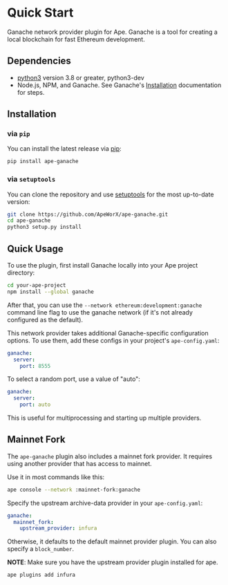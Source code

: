# Quick Start

Ganache network provider plugin for Ape. Ganache is a tool for creating a local blockchain for fast Ethereum development.

## Dependencies

* [python3](https://www.python.org/downloads) version 3.8 or greater, python3-dev
* Node.js, NPM, and Ganache. See Ganache's [Installation](https://github.com/trufflesuite/ganache#command-line-use>) documentation for steps.

## Installation

### via ``pip``

You can install the latest release via [pip](https://pypi.org/project/pip/):

```bash
pip install ape-ganache
```

### via ``setuptools``

You can clone the repository and use [setuptools](https://github.com/pypa/setuptools) for the most up-to-date version:

```bash
git clone https://github.com/ApeWorX/ape-ganache.git
cd ape-ganache
python3 setup.py install
```

## Quick Usage

To use the plugin, first install Ganache locally into your Ape project directory:

```bash
cd your-ape-project
npm install --global ganache
```

After that, you can use the ``--network ethereum:development:ganache`` command line flag to use the ganache network (if it's not already configured as the default).

This network provider takes additional Ganache-specific configuration options. To use them, add these configs in your project's ``ape-config.yaml``:

```yaml
ganache:
  server:
    port: 8555
```

To select a random port, use a value of "auto":

```yaml
ganache:
  server:
    port: auto
```

This is useful for multiprocessing and starting up multiple providers.

## Mainnet Fork

The ``ape-ganache`` plugin also includes a mainnet fork provider. It requires using another provider that has access to mainnet.

Use it in most commands like this:

```bash
ape console --network :mainnet-fork:ganache
```

Specify the upstream archive-data provider in your ``ape-config.yaml``:

```yaml
ganache:
  mainnet_fork:
    upstream_provider: infura
```

Otherwise, it defaults to the default mainnet provider plugin. You can also specify a ``block_number``.

**NOTE**: Make sure you have the upstream provider plugin installed for ape.

```bash
ape plugins add infura
```
